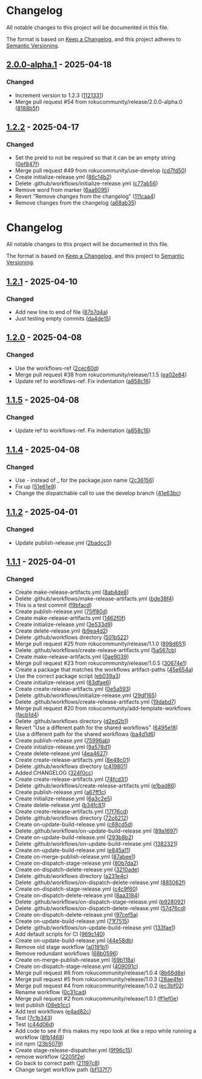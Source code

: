 # Changelog
All notable changes to this project will be documented in this file.

The format is based on [Keep a Changelog](https://keepachangelog.com/en/1.0.0/),
and this project adheres to [Semantic Versioning](https://semver.org/spec/v2.0.0.html).



## [2.0.0-alpha.1](https://github.com/rokucommunity/release-testing/compare/v1.2.3...v2.0.0-alpha.1) - 2025-04-18
### Changed
 - Increment version to 1.2.3 ([1121331](https://github.com/rokucommunity/release-testing/commit/1121331))
 - Merge pull request #54 from rokucommunity/release/2.0.0-alpha.0 ([8188b5f](https://github.com/rokucommunity/release-testing/commit/8188b5f))



## [1.2.2](https://github.com/rokucommunity/release-testing/compare/v1.2.1...v1.2.2) - 2025-04-17
### Changed
 - Set the preid to not be required so that it can be an empty string ([0ef847f](https://github.com/rokucommunity/release-testing/commit/0ef847f))
 - Merge pull request #49 from rokucommunity/use-develop ([cd7fd50](https://github.com/rokucommunity/release-testing/commit/cd7fd50))
 - Create initialize-release.yml ([86c14b2](https://github.com/rokucommunity/release-testing/commit/86c14b2))
 - Delete .github/workflows/initialize-release.yml ([c77ab56](https://github.com/rokucommunity/release-testing/commit/c77ab56))
 - Remove word from marker ([6aa6095](https://github.com/rokucommunity/release-testing/commit/6aa6095))
 - Revert "Remove changes from the changelog" ([111caa4](https://github.com/rokucommunity/release-testing/commit/111caa4))
 - Remove changes from the changelog ([a68ab35](https://github.com/rokucommunity/release-testing/commit/a68ab35))
# Changelog
All notable changes to this project will be documented in this file.

The format is based on [Keep a Changelog](https://keepachangelog.com/en/1.0.0/),
and this project to [Semantic Versioning](https://semver.org/spec/v2.0.0.html).



## [1.2.1](https://github.com/rokucommunity/release-testing/compare/v1.2.0...v1.2.1) - 2025-04-10
### Changed
 - Add new line to end of file ([87b7d4a](https://github.com/rokucommunity/release-testing/commit/87b7d4a))
 - Just testing empty commits ([da4de15](https://github.com/rokucommunity/release-testing/commit/da4de15))



## [1.2.0](https://github.com/rokucommunity/release-testing/compare/v1.1.4...v1.2.0) - 2025-04-08
### Changed
 - Use the workflows-ref ([2cec60d](https://github.com/rokucommunity/release-testing/commit/2cec60d))
 - Merge pull request #38 from rokucommunity/release/1.1.5 ([ea02e84](https://github.com/rokucommunity/release-testing/commit/ea02e84))
 - Update ref to workflows-ref. Fix indentation ([a858c16](https://github.com/rokucommunity/release-testing/commit/a858c16))



## [1.1.5](https://github.com/rokucommunity/release-testing/compare/v1.1.4...v1.1.5) - 2025-04-08
### Changed
 - Update ref to workflows-ref. Fix indentation ([a858c16](https://github.com/rokucommunity/release-testing/commit/a858c16))



## [1.1.4](https://github.com/rokucommunity/release-testing/compare/v1.1.3...v1.1.4) - 2025-04-08
### Changed
 - Use - instead of _ for the package.json name ([2c36156](https://github.com/rokucommunity/release-testing/commit/2c36156))
 - Fix up ([51e61e9](https://github.com/rokucommunity/release-testing/commit/51e61e9))
 - Change the dispatchable call to use the develop branch ([41e63bc](https://github.com/rokucommunity/release-testing/commit/41e63bc))



## [1.1.2](https://github.com/rokucommunity/release-testing/compare/v1.1.1...v1.1.2) - 2025-04-01
### Changed
 - Update publish-release.yml ([2badcc3](https://github.com/rokucommunity/release-testing/commit/2badcc3))



## [1.1.1](https://github.com/rokucommunity/release-testing/compare/c4f4eaf897e85a7e09d470991faed2ba2544330a...v1.1.1) - 2025-04-01
### Changed
 - Create make-release-artifacts.yml ([8ab4de8](https://github.com/rokucommunity/release-testing/commit/8ab4de8))
 - Delete .github/workflows/make-release-artifacts.yml ([bde38f4](https://github.com/rokucommunity/release-testing/commit/bde38f4))
 - This is a test commit ([f9bfacd](https://github.com/rokucommunity/release-testing/commit/f9bfacd))
 - Create publish-release.yml ([75ff80d](https://github.com/rokucommunity/release-testing/commit/75ff80d))
 - Create make-release-artifacts.yml ([1462f0f](https://github.com/rokucommunity/release-testing/commit/1462f0f))
 - Create initialize-release.yml ([3e533d9](https://github.com/rokucommunity/release-testing/commit/3e533d9))
 - Create delete-release.yml ([b9ea4d2](https://github.com/rokucommunity/release-testing/commit/b9ea4d2))
 - Delete .github/workflows directory ([501b522](https://github.com/rokucommunity/release-testing/commit/501b522))
 - Merge pull request #25 from rokucommunity/release/1.1.0 ([898d651](https://github.com/rokucommunity/release-testing/commit/898d651))
 - Delete .github/workflows/create-release-artifacts.yml ([5a567cb](https://github.com/rokucommunity/release-testing/commit/5a567cb))
 - Create make-release-artifacts.yml ([0ae9039](https://github.com/rokucommunity/release-testing/commit/0ae9039))
 - Merge pull request #23 from rokucommunity/release/1.0.5 ([30674e1](https://github.com/rokucommunity/release-testing/commit/30674e1))
 - Create a package that matches the workflows artifact-paths ([45e654a](https://github.com/rokucommunity/release-testing/commit/45e654a))
 - Use the correct package script ([eb039a3](https://github.com/rokucommunity/release-testing/commit/eb039a3))
 - Create initialize-release.yml ([83dfae6](https://github.com/rokucommunity/release-testing/commit/83dfae6))
 - Create create-release-artifacts.yml ([0e5a593](https://github.com/rokucommunity/release-testing/commit/0e5a593))
 - Delete .github/workflows/initialize-release.yml ([29df165](https://github.com/rokucommunity/release-testing/commit/29df165))
 - Delete .github/workflows/create-release-artifacts.yml ([19dabd7](https://github.com/rokucommunity/release-testing/commit/19dabd7))
 - Merge pull request #20 from rokucommunity/add-template-workflows ([facb1d4](https://github.com/rokucommunity/release-testing/commit/facb1d4))
 - Delete .github/workflows directory ([d2ed2b1](https://github.com/rokucommunity/release-testing/commit/d2ed2b1))
 - Revert "Use a different path for the shared workflows" ([6495e18](https://github.com/rokucommunity/release-testing/commit/6495e18))
 - Use a different path for the shared workflows ([ba4d1d6](https://github.com/rokucommunity/release-testing/commit/ba4d1d6))
 - Create publish-release.yml ([75996ab](https://github.com/rokucommunity/release-testing/commit/75996ab))
 - Create initialize-release.yml ([9a578d1](https://github.com/rokucommunity/release-testing/commit/9a578d1))
 - Create delete-release.yml ([4ea4627](https://github.com/rokucommunity/release-testing/commit/4ea4627))
 - Create create-release-artifacts.yml ([8e48c01](https://github.com/rokucommunity/release-testing/commit/8e48c01))
 - Delete .github/workflows directory ([c419801](https://github.com/rokucommunity/release-testing/commit/c419801))
 - Added CHANGELOG ([324f0cc](https://github.com/rokucommunity/release-testing/commit/324f0cc))
 - Create create-release-artifacts.yml ([74fcd31](https://github.com/rokucommunity/release-testing/commit/74fcd31))
 - Delete .github/workflows/create-release-artifacts.yml ([e1bad86](https://github.com/rokucommunity/release-testing/commit/e1bad86))
 - Create publish-release.yml ([a67ff1c](https://github.com/rokucommunity/release-testing/commit/a67ff1c))
 - Create initialize-release.yml ([6a3c2e5](https://github.com/rokucommunity/release-testing/commit/6a3c2e5))
 - Create delete-release.yml ([b34fc81](https://github.com/rokucommunity/release-testing/commit/b34fc81))
 - Create create-release-artifacts.yml ([17f76cd](https://github.com/rokucommunity/release-testing/commit/17f76cd))
 - Delete .github/workflows directory ([72c6212](https://github.com/rokucommunity/release-testing/commit/72c6212))
 - Create on-update-build-release.yml ([c68cd5d](https://github.com/rokucommunity/release-testing/commit/c68cd5d))
 - Delete .github/workflows/on-update-build-release.yml ([89a1697](https://github.com/rokucommunity/release-testing/commit/89a1697))
 - Create on-update-build-release.yml ([293b8b2](https://github.com/rokucommunity/release-testing/commit/293b8b2))
 - Delete .github/workflows/on-update-build-release.yml ([1382321](https://github.com/rokucommunity/release-testing/commit/1382321))
 - Create on-update-build-release.yml ([e845a11](https://github.com/rokucommunity/release-testing/commit/e845a11))
 - Create on-merge-publish-release.yml ([87abee1](https://github.com/rokucommunity/release-testing/commit/87abee1))
 - Create on-dispatch-stage-release.yml ([80b7da2](https://github.com/rokucommunity/release-testing/commit/80b7da2))
 - Create on-dispatch-delete-release.yml ([3210ade](https://github.com/rokucommunity/release-testing/commit/3210ade))
 - Delete .github/workflows directory ([a231e4c](https://github.com/rokucommunity/release-testing/commit/a231e4c))
 - Delete .github/workflows/on-dispatch-delete-release.yml ([885062f](https://github.com/rokucommunity/release-testing/commit/885062f))
 - Create on-dispatch-stage-release.yml ([c4c9f60](https://github.com/rokucommunity/release-testing/commit/c4c9f60))
 - Create on-dispatch-delete-release.yml ([8aa3184](https://github.com/rokucommunity/release-testing/commit/8aa3184))
 - Delete .github/workflows/on-dispatch-stage-release.yml ([b928092](https://github.com/rokucommunity/release-testing/commit/b928092))
 - Delete .github/workflows/on-dispatch-delete-release.yml ([57d76cd](https://github.com/rokucommunity/release-testing/commit/57d76cd))
 - Create on-dispatch-delete-release.yml ([97cef5a](https://github.com/rokucommunity/release-testing/commit/97cef5a))
 - Create on-update-build-release.yml ([71f7515](https://github.com/rokucommunity/release-testing/commit/71f7515))
 - Delete .github/workflows/on-update-build-release.yml ([133fae1](https://github.com/rokucommunity/release-testing/commit/133fae1))
 - Add default scripts for CI ([969c140](https://github.com/rokucommunity/release-testing/commit/969c140))
 - Create on-update-build-release.yml ([44e58db](https://github.com/rokucommunity/release-testing/commit/44e58db))
 - Remove old stage workflow ([a0191b1](https://github.com/rokucommunity/release-testing/commit/a0191b1))
 - Remove redundant workflows ([68b0596](https://github.com/rokucommunity/release-testing/commit/68b0596))
 - Create on-merge-publish-release.yml ([69b118a](https://github.com/rokucommunity/release-testing/commit/69b118a))
 - Create on-dispatch-stage-release.yml ([409091c](https://github.com/rokucommunity/release-testing/commit/409091c))
 - Merge pull request #6 from rokucommunity/release/1.0.4 ([8b66d8e](https://github.com/rokucommunity/release-testing/commit/8b66d8e))
 - Merge pull request #5 from rokucommunity/release/1.0.3 ([28ae4fe](https://github.com/rokucommunity/release-testing/commit/28ae4fe))
 - Merge pull request #4 from rokucommunity/release/1.0.2 ([ec3bf02](https://github.com/rokucommunity/release-testing/commit/ec3bf02))
 - Rename workflow ([0c31cad](https://github.com/rokucommunity/release-testing/commit/0c31cad))
 - Merge pull request #2 from rokucommunity/release/1.0.1 ([ff1ef0e](https://github.com/rokucommunity/release-testing/commit/ff1ef0e))
 - test publish ([08eb1cc](https://github.com/rokucommunity/release-testing/commit/08eb1cc))
 - Add test workflows ([e4ad82c](https://github.com/rokucommunity/release-testing/commit/e4ad82c))
 - Test ([7c1b343](https://github.com/rokucommunity/release-testing/commit/7c1b343))
 - Test ([c44d06d](https://github.com/rokucommunity/release-testing/commit/c44d06d))
 - Add code to see if this makes my repo look at like a repo while running a workflow ([8fb1468](https://github.com/rokucommunity/release-testing/commit/8fb1468))
 - init npm ([23b5079](https://github.com/rokucommunity/release-testing/commit/23b5079))
 - Create stage-release-dispatcher.yml ([9f96c15](https://github.com/rokucommunity/release-testing/commit/9f96c15))
 - remove workflow ([2205f2e](https://github.com/rokucommunity/release-testing/commit/2205f2e))
 - Go back to correct path ([21197c8](https://github.com/rokucommunity/release-testing/commit/21197c8))
 - Change target workflow path ([bf137f7](https://github.com/rokucommunity/release-testing/commit/bf137f7))
